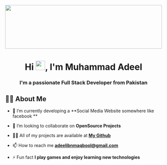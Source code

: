 <a href="#"><img width="100%" align="center"  src="https://42f2671d685f51e10fc6-b9fcecea3e50b3b59bdc28dead054ebc.ssl.cf5.rackcdn.com/illustrations/Coding_re_iv62.svg" height="140px"/></a>

<h1 align="center">Hi <img src="https://raw.githubusercontent.com/MartinHeinz/MartinHeinz/master/wave.gif" width="30px">, I'm Muhammad Adeel</h1>
<h3 align="center">I'm a passionate Full Stack Developer from Pakistan</h3>


## 🙋‍♂️ About Me

- 🌱 I’m currently developing a **Social Media Website somewhere like facebook **

- 👯 I’m looking to collaborate on **OpenSource Projects**

- 👨‍💻 All of my projects are available at **<a href="https://github.com/mdadeel360?tab=repositories" target="_blank">My Github</a>**

- 📫 How to reach me **adeelibnmaqbool@gmail.com**

- ⚡ Fun fact **I play games and enjoy learning new technologies**

